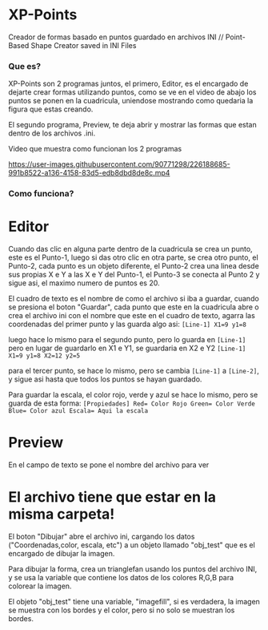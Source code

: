 # XP-Points
Creador de formas basado en puntos guardado en archivos INI // Point-Based Shape Creator saved in INI Files


### Que es?

XP-Points son 2 programas juntos, el primero, Editor, es el encargado de dejarte crear formas utilizando puntos, como se ve en el video de abajo los puntos se ponen en
la cuadricula, uniendose mostrando como quedaria la figura que estas creando.

El segundo programa, Preview, te deja abrir y mostrar las formas que estan dentro de los archivos .ini.

Video que muestra como funcionan los 2 programas

https://user-images.githubusercontent.com/90771298/226188685-991b8522-a136-4158-83d5-edb8dbd8de8c.mp4

### Como funciona?

# Editor
Cuando das clic en alguna parte dentro de la cuadricula se crea un punto, este es el Punto-1, luego si das otro clic en otra parte, se crea otro punto, el Punto-2, cada punto es un objeto diferente, el Punto-2 crea una linea desde sus propias X e Y a las X e Y del Punto-1, el Punto-3 se conecta al Punto 2 y sigue asi, el maximo numero de puntos es 20.

El cuadro de texto es el nombre de como el archivo si iba a guardar, cuando se presiona el boton "Guardar", cada punto que este en la cuadricula abre o crea el archivo ini con el nombre que este en el cuadro de texto, agarra las coordenadas del primer punto y las guarda algo asi:
`[Line-1]
X1=9
y1=8`

luego hace lo mismo para el segundo punto, pero lo guarda en `[Line-1]` pero en lugar de guardarlo en X1 e Y1, se guardaria en X2 e Y2
`[Line-1]
X1=9
y1=8
X2=12
y2=5`

para el tercer punto, se hace lo mismo, pero se cambia `[Line-1]` a `[Line-2]`, y sigue asi hasta que todos los puntos se hayan guardado.

Para guardar la escala, el color rojo, verde y azul se hace lo mismo, pero se guarda de esta forma:
`
[Propiedades]
Red= Color Rojo
Green= Color Verde
Blue= Color azul
Escala= Aqui la escala
`

# Preview
En el campo de texto se pone el nombre del archivo para ver
# El archivo tiene que estar en la misma carpeta!
El boton "Dibujar" abre el archivo ini, cargando los datos ("Coordenadas,color, escala, etc") a un objeto llamado "obj_test" que es el encargado de dibujar la imagen.

Para dibujar la forma, crea un trianglefan usando los puntos del archivo INI, y se usa la variable que contiene los datos de los colores R,G,B para colorear la imagen.

El objeto "obj_test" tiene una variable, "imagefill", si es verdadera, la imagen se muestra con los bordes y el color, pero si no solo se muestran los bordes.
